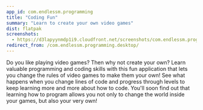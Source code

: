 ```yaml
---
app_id: com.endlessm.programming
title: "Coding Fun"
summary: "Learn to create your own video games"
dist: flatpak
screenshots:
  - https://d3lapyynmdp1i9.cloudfront.net/screenshots/com.endlessm.programming/C/com.endlessm.programming-screenshot1.jpg
redirect_from: /com.endlessm.programming.desktop/
---
```


<p>Do you like playing video games? Then why not create your own? Learn valuable programming and coding skills with this fun application that lets you change the rules of video games to make them your own! See what happens when you change lines of code and progress through levels to keep learning more and more about how to code. You'll soon find out that learning how to program allows you not only to change the world inside your games, but also your very own!</p>